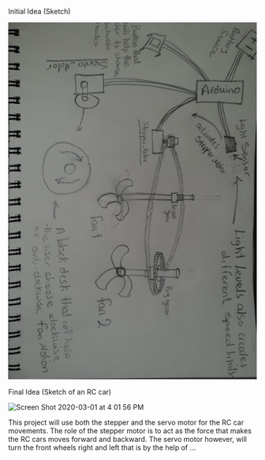 Initial Idea (Sketch)

![image description](https://github.com/sadeqalkh/machineLab/blob/master/midterm/Machine%20Lab%20Sketch.jpg)

Final Idea (Sketch of an RC car)

<img width="1510" alt="Screen Shot 2020-03-01 at 4 01 56 PM" src="https://user-images.githubusercontent.com/60816393/75625279-0b5d1500-5bd6-11ea-8fb1-03ed903508e1.png">

This project will use both the stepper and the servo motor for the RC car movements. The role of the stepper motor is to act as the force that makes the RC cars moves forward and backward. The servo motor however, will turn the front wheels right and left that is by the help of ...
